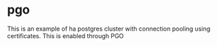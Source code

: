 # pgo
This is an example of ha postgres cluster with connection pooling using certificates. This is enabled through PGO
